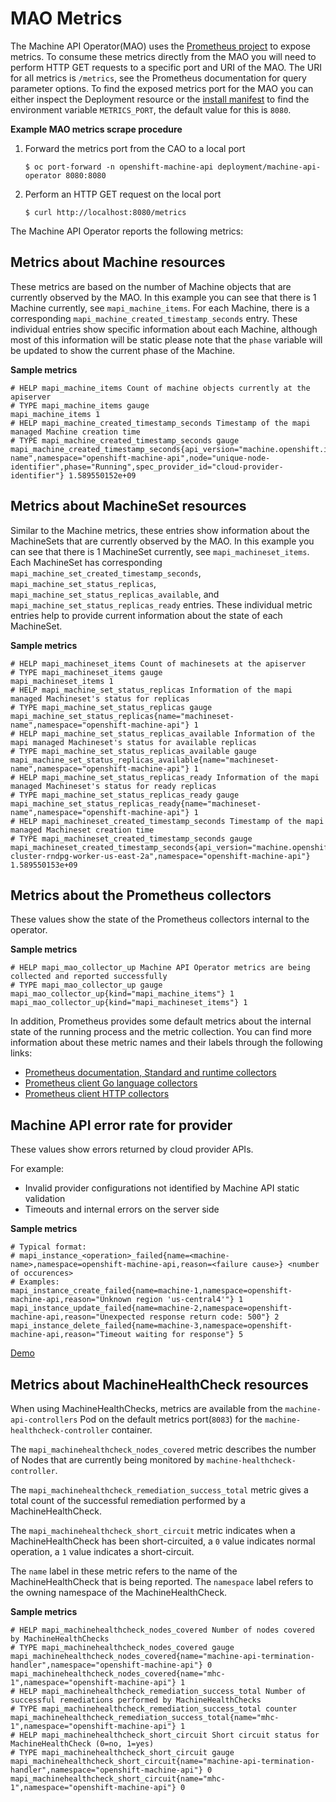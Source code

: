 # MAO Metrics

The Machine API Operator(MAO) uses the
[Prometheus project](https://prometheus.io/) to expose metrics. To consume
these metrics directly from the MAO you will need to perform
HTTP GET requests to a specific port and URI of the MAO. The
URI for all metrics is `/metrics`, see the Prometheus documentation for query
parameter options. To find the exposed metrics port for the MAO you can either
inspect the Deployment resource or the
[install manifest](https://github.com/openshift/machine-api-operator/blob/master/install/0000_50_machine-api-operator_11_deployment.yaml)
to find the environment variable `METRICS_PORT`, the default value for this is `8080`.

**Example MAO metrics scrape procedure**
1. Forward the metrics port from the CAO to a local port
   ```
   $ oc port-forward -n openshift-machine-api deployment/machine-api-operator 8080:8080
   ```
2. Perform an HTTP GET request on the local port
   ```
   $ curl http://localhost:8080/metrics
   ```

The Machine API Operator reports the following metrics:

## Metrics about Machine resources

These metrics are based on the number of Machine objects that are currently
observed by the MAO. In this example you can see that there is 1 Machine
currently, see `mapi_machine_items`. For each Machine, there is a corresponding
`mapi_machine_created_timestamp_seconds` entry. These individual entries show
specific information about each Machine, although most of this information will
be static please note that the `phase` variable will be updated to show the
current phase of the Machine.

**Sample metrics**
```
# HELP mapi_machine_items Count of machine objects currently at the apiserver
# TYPE mapi_machine_items gauge
mapi_machine_items 1
# HELP mapi_machine_created_timestamp_seconds Timestamp of the mapi managed Machine creation time
# TYPE mapi_machine_created_timestamp_seconds gauge
mapi_machine_created_timestamp_seconds{api_version="machine.openshift.io/v1beta1",name="machine-name",namespace="openshift-machine-api",node="unique-node-identifier",phase="Running",spec_provider_id="cloud-provider-identifier"} 1.589550152e+09
```

## Metrics about MachineSet resources

Similar to the Machine metrics, these entries show information about the
MachineSets that are currently observed by the MAO. In this example you can
see that there is 1 MachineSet currently, see `mapi_machineset_items`. Each
MachineSet has corresponding `mapi_machine_set_created_timestamp_seconds`,
`mapi_machine_set_status_replicas`, `mapi_machine_set_status_replicas_available`,
and `mapi_machine_set_status_replicas_ready` entries. These individual metric
entries help to provide current information about the state of each MachineSet.

**Sample metrics**
```
# HELP mapi_machineset_items Count of machinesets at the apiserver
# TYPE mapi_machineset_items gauge
mapi_machineset_items 1
# HELP mapi_machine_set_status_replicas Information of the mapi managed Machineset's status for replicas
# TYPE mapi_machine_set_status_replicas gauge
mapi_machine_set_status_replicas{name="machineset-name",namespace="openshift-machine-api"} 1
# HELP mapi_machine_set_status_replicas_available Information of the mapi managed Machineset's status for available replicas
# TYPE mapi_machine_set_status_replicas_available gauge
mapi_machine_set_status_replicas_available{name="machineset-name",namespace="openshift-machine-api"} 1
# HELP mapi_machine_set_status_replicas_ready Information of the mapi managed Machineset's status for ready replicas
# TYPE mapi_machine_set_status_replicas_ready gauge
mapi_machine_set_status_replicas_ready{name="machineset-name",namespace="openshift-machine-api"} 1
# HELP mapi_machineset_created_timestamp_seconds Timestamp of the mapi managed Machineset creation time
# TYPE mapi_machineset_created_timestamp_seconds gauge
mapi_machineset_created_timestamp_seconds{api_version="machine.openshift.io/v1beta1",name="ocp-cluster-rndpg-worker-us-east-2a",namespace="openshift-machine-api"} 1.589550153e+09
```

## Metrics about the Prometheus collectors

These values show the state of the Prometheus collectors internal to the
operator.

**Sample metrics**
```
# HELP mapi_mao_collector_up Machine API Operator metrics are being collected and reported successfully
# TYPE mapi_mao_collector_up gauge
mapi_mao_collector_up{kind="mapi_machine_items"} 1
mapi_mao_collector_up{kind="mapi_machineset_items"} 1
```

In addition, Prometheus provides some default metrics about the internal state
of the running process and the metric collection. You can find more information
about these metric names and their labels through the following links:

* [Prometheus documentation, Standard and runtime collectors](https://prometheus.io/docs/instrumenting/writing_clientlibs/#standard-and-runtime-collectors)
* [Prometheus client Go language collectors](https://github.com/prometheus/client_golang/blob/master/prometheus/go_collector.go)
* [Prometheus client HTTP collectors](https://github.com/prometheus/client_golang/blob/master/prometheus/promhttp/http.go)

## Machine API error rate for provider

These values show errors returned by cloud provider APIs.

For example:
- Invalid provider configurations not identified by Machine API static validation
- Timeouts and internal errors on the server side

**Sample metrics**
```
# Typical format:
# mapi_instance_<operation>_failed{name=<machine-name>,namespace=openshift-machine-api,reason=<failure cause>} <number of occurences>
# Examples:
mapi_instance_create_failed{name=machine-1,namespace=openshift-machine-api,reason="Unknown region 'us-central4'"} 1
mapi_instance_update_failed{name=machine-2,namespace=openshift-machine-api,reason="Unexpected response return code: 500"} 2
mapi_instance_delete_failed{name=machine-3,namespace=openshift-machine-api,reason="Timeout waiting for response"} 5
```

[Demo](https://user-images.githubusercontent.com/32226600/87791648-e72b6900-c842-11ea-90b7-4967b0d06fb5.gif)

## Metrics about MachineHealthCheck resources

When using MachineHealthChecks, metrics are available from the `machine-api-controllers` Pod on the
default metrics port(`8083`) for the `machine-healthcheck-controller` container.

The `mapi_machinehealthcheck_nodes_covered` metric describes the number of Nodes that are currently
being monitored by `machine-healthcheck-controller`.

The `mapi_machinehealthcheck_remediation_success_total` metric gives a total count of the successful
remediation performed by a MachineHealthCheck.

The `mapi_machinehealthcheck_short_circuit` metric indicates when a MachineHealthCheck has been
short-circuited, a `0` value indicates normal operation, a `1` value indicates a short-circuit.

The `name` label in these metric refers to the name of the MachineHealthCheck that is being reported.
The `namespace` label refers to the owning namespace of the MachineHealthCheck.


**Sample metrics**
```
# HELP mapi_machinehealthcheck_nodes_covered Number of nodes covered by MachineHealthChecks
# TYPE mapi_machinehealthcheck_nodes_covered gauge
mapi_machinehealthcheck_nodes_covered{name="machine-api-termination-handler",namespace="openshift-machine-api"} 0
mapi_machinehealthcheck_nodes_covered{name="mhc-1",namespace="openshift-machine-api"} 1
# HELP mapi_machinehealthcheck_remediation_success_total Number of successful remediations performed by MachineHealthChecks
# TYPE mapi_machinehealthcheck_remediation_success_total counter
mapi_machinehealthcheck_remediation_success_total{name="mhc-1",namespace="openshift-machine-api"} 1
# HELP mapi_machinehealthcheck_short_circuit Short circuit status for MachineHealthCheck (0=no, 1=yes)
# TYPE mapi_machinehealthcheck_short_circuit gauge
mapi_machinehealthcheck_short_circuit{name="machine-api-termination-handler",namespace="openshift-machine-api"} 0
mapi_machinehealthcheck_short_circuit{name="mhc-1",namespace="openshift-machine-api"} 0
```

